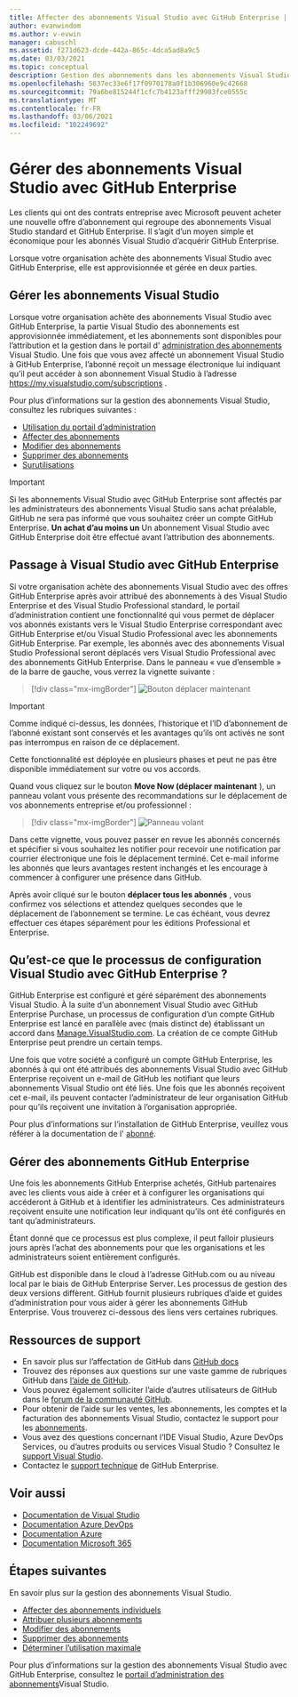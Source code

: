 ```yaml
---
title: Affecter des abonnements Visual Studio avec GitHub Enterprise | Microsoft Docs
author: evanwindom
ms.author: v-evwin
manager: cabuschl
ms.assetid: f271d623-dcde-442a-865c-4dca5ad8a9c5
ms.date: 03/03/2021
ms.topic: conceptual
description: Gestion des abonnements dans les abonnements Visual Studio avec GitHub Enterprise
ms.openlocfilehash: 5837ec33e6f17f0970178a0f1b306960e9c42668
ms.sourcegitcommit: 79a6be815244f1cfc7b4123afff29983fce0555c
ms.translationtype: MT
ms.contentlocale: fr-FR
ms.lasthandoff: 03/06/2021
ms.locfileid: "102249692"
---
```

# <a name="manage-visual-studio-subscriptions-with-github-enterprise"></a>Gérer des abonnements Visual Studio avec GitHub Enterprise
Les clients qui ont des contrats entreprise avec Microsoft peuvent acheter une nouvelle offre d’abonnement qui regroupe des abonnements Visual Studio standard et GitHub Enterprise. Il s’agit d’un moyen simple et économique pour les abonnés Visual Studio d’acquérir GitHub Enterprise. 

Lorsque votre organisation achète des abonnements Visual Studio avec GitHub Enterprise, elle est approvisionnée et gérée en deux parties.

## <a name="manage-visual-studio-subscriptions"></a>Gérer les abonnements Visual Studio
Lorsque votre organisation achète des abonnements Visual Studio avec GitHub Enterprise, la partie Visual Studio des abonnements est approvisionnée immédiatement, et les abonnements sont disponibles pour l’attribution et la gestion dans le portail d' [administration des abonnements](https://manage.visualstudio.com) Visual Studio. Une fois que vous avez affecté un abonnement Visual Studio à GitHub Enterprise, l’abonné reçoit un message électronique lui indiquant qu’il peut accéder à son abonnement Visual Studio à l’adresse <https://my.visualstudio.com/subscriptions> .

Pour plus d’informations sur la gestion des abonnements Visual Studio, consultez les rubriques suivantes :
- [Utilisation du portail d’administration](using-admin-portal.md)
- [Affecter des abonnements](assign-license.md)
- [Modifier des abonnements](edit-license.md)
- [Supprimer des abonnements](delete-license.md)
- [Surutilisations](handle-overclaimed-license.md)

> [!Important]
> Si les abonnements Visual Studio avec GitHub Enterprise sont affectés par les administrateurs des abonnements Visual Studio sans achat préalable, GitHub ne sera pas informé que vous souhaitez créer un compte GitHub Enterprise.  **Un achat d’au moins un** Un abonnement Visual Studio avec GitHub Enterprise doit être effectué avant l’attribution des abonnements.

## <a name="moving-to-visual-studio-with-github-enterprise"></a>Passage à Visual Studio avec GitHub Enterprise
Si votre organisation achète des abonnements Visual Studio avec des offres GitHub Enterprise après avoir attribué des abonnements à des Visual Studio Enterprise et des Visual Studio Professional standard, le portail d’administration contient une fonctionnalité qui vous permet de déplacer vos abonnés existants vers le Visual Studio Enterprise correspondant avec GitHub Enterprise et/ou Visual Studio Professional avec les abonnements GitHub Enterprise.  Par exemple, les abonnés avec des abonnements Visual Studio Professional seront déplacés vers Visual Studio Professional avec des abonnements GitHub Enterprise. Dans le panneau « vue d’ensemble » de la barre de gauche, vous verrez la vignette suivante :

   > [!div class="mx-imgBorder"]
   > ![Bouton déplacer maintenant](_img/assign-github/move-now.png "Cliquez sur « Déplacer maintenant » pour mettre à niveau les abonnements vers Visual Studio avec les abonnements GitHub Enterprise")

> [!IMPORTANT]
> Comme indiqué ci-dessus, les données, l’historique et l’ID d’abonnement de l’abonné existant sont conservés et les avantages qu’ils ont activés ne sont pas interrompus en raison de ce déplacement.  
>
> Cette fonctionnalité est déployée en plusieurs phases et peut ne pas être disponible immédiatement sur votre ou vos accords.

Quand vous cliquez sur le bouton **Move Now (déplacer maintenant** ), un panneau volant vous présente des recommandations sur le déplacement de vos abonnements entreprise et/ou professionnel :

   > [!div class="mx-imgBorder"]
   > ![Panneau volant](_img/assign-github/fly-out.png)

Dans cette vignette, vous pouvez passer en revue les abonnés concernés et spécifier si vous souhaitez les notifier pour recevoir une notification par courrier électronique une fois le déplacement terminé.  Cet e-mail informe les abonnés que leurs avantages restent inchangés et les encourage à commencer à configurer une présence dans GitHub.  

Après avoir cliqué sur le bouton **déplacer tous les abonnés** , vous confirmez vos sélections et attendez quelques secondes que le déplacement de l’abonnement se termine.  Le cas échéant, vous devrez effectuer ces étapes séparément pour les éditions Professional et Enterprise.  


## <a name="what-is-the-visual-studio-with-github-enterprise-setup-process"></a>Qu’est-ce que le processus de configuration Visual Studio avec GitHub Enterprise ?
GitHub Enterprise est configuré et géré séparément des abonnements Visual Studio. À la suite d’un abonnement Visual Studio avec GitHub Enterprise Purchase, un processus de configuration d’un compte GitHub Enterprise est lancé en parallèle avec (mais distinct de) établissant un accord dans [Manage.VisualStudio.com](https://manage.visualstudio.com). La création de ce compte GitHub Enterprise peut prendre un certain temps. 

Une fois que votre société a configuré un compte GitHub Enterprise, les abonnés à qui ont été attribués des abonnements Visual Studio avec GitHub Enterprise reçoivent un e-mail de GitHub les notifiant que leurs abonnements Visual Studio ont été liés. Une fois que les abonnés reçoivent cet e-mail, ils peuvent contacter l’administrateur de leur organisation GitHub pour qu’ils reçoivent une invitation à l’organisation appropriée.

Pour plus d’informations sur l’installation de GitHub Enterprise, veuillez vous référer à la documentation de l' [abonné](access-github.md).   

## <a name="manage-github-enterprise-subscriptions"></a>Gérer des abonnements GitHub Enterprise
Une fois les abonnements GitHub Enterprise achetés, GitHub partenaires avec les clients vous aide à créer et à configurer les organisations qui accéderont à GitHub et à identifier les administrateurs.  Ces administrateurs reçoivent ensuite une notification leur indiquant qu’ils ont été configurés en tant qu’administrateurs.  

Étant donné que ce processus est plus complexe, il peut falloir plusieurs jours après l’achat des abonnements pour que les organisations et les administrateurs soient entièrement configurés.

GitHub est disponible dans le cloud à l’adresse GitHub.com ou au niveau local par le biais de GitHub Enterprise Server.  Les processus de gestion des deux versions diffèrent.  GitHub fournit plusieurs rubriques d’aide et guides d’administration pour vous aider à gérer les abonnements GitHub Enterprise.  Vous trouverez ci-dessous des liens vers certaines rubriques.  

## <a name="support-resources"></a>Ressources de support

- En savoir plus sur l’affectation de GitHub dans [GitHub docs](https://docs.github.com/en/github/setting-up-and-managing-your-enterprise-account/managing-licenses-for-the-github-enterprise-and-visual-studio-bundle)
- Trouvez des réponses aux questions sur une vaste gamme de rubriques GitHub dans [l’aide de GitHub](https://help.github.com/en).
- Vous pouvez également solliciter l’aide d’autres utilisateurs de GitHub dans le [forum de la communauté GitHub](https://github.community/).
- Pour obtenir de l’aide sur les ventes, les abonnements, les comptes et la facturation des abonnements Visual Studio, contactez le support pour les [abonnements](https://visualstudio.microsoft.com/subscriptions/support/).
- Vous avez des questions concernant l’IDE Visual Studio, Azure DevOps Services, ou d’autres produits ou services Visual Studio ?  Consultez le [support Visual Studio](https://visualstudio.microsoft.com/support/).
- Contactez le [support technique](https://support.microsoft.com/supportforbusiness/productselection?sapId=b77fe80f-5417-80bd-4b2a-275cf0018c24) de GitHub Enterprise.   

## <a name="see-also"></a>Voir aussi

- [Documentation de Visual Studio](/visualstudio/)
- [Documentation Azure DevOps](/azure/devops/)
- [Documentation Azure](/azure/)
- [Documentation Microsoft 365](/microsoft-365/)

## <a name="next-steps"></a>Étapes suivantes

En savoir plus sur la gestion des abonnements Visual Studio.
- [Affecter des abonnements individuels](assign-license.md)
- [Attribuer plusieurs abonnements](assign-license-bulk.md)
- [Modifier des abonnements](edit-license.md)
- [Supprimer des abonnements](delete-license.md)
- [Déterminer l’utilisation maximale](maximum-usage.md)

Pour plus d’informations sur la gestion des abonnements Visual Studio avec GitHub Enterprise, consultez le [portail d’administration des abonnements](https://visualstudio.microsoft.com/subscriptions-administration/)Visual Studio.